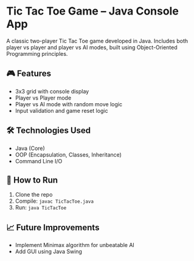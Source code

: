 # Tic Tac Toe Game – Java Console App

A classic two-player Tic Tac Toe game developed in Java. Includes both player vs player and player vs AI modes, built using Object-Oriented Programming principles.

## 🎮 Features
- 3x3 grid with console display
- Player vs Player mode
- Player vs AI mode with random move logic
- Input validation and game reset logic

## 🛠 Technologies Used
- Java (Core)
- OOP (Encapsulation, Classes, Inheritance)
- Command Line I/O

## 🚀 How to Run
1. Clone the repo  
2. Compile: `javac TicTacToe.java`  
3. Run: `java TicTacToe`

## 📈 Future Improvements
- Implement Minimax algorithm for unbeatable AI
- Add GUI using Java Swing
